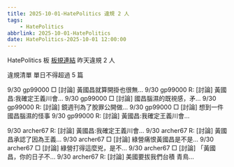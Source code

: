 ```yaml
---
title: 2025-10-01-HatePolitics 違規 2 人
tags:
    - HatePolitics
abbrlink: 2025-10-01-HatePolitics
date: HatePolitics-2025-10-01 12:00:00
---
```

HatePolitics 板 [板規連結](https://www.ptt.cc/bbs/HatePolitics/M.1617115262.A.D60.html)
昨天違規 2 人
<!-- more -->

違規清單
單日不得超過 5 篇

9/30 gp99000 □ [討論] 黃國昌就算開掛也很無…
9/30 gp99000 R: [討論] 黃國昌:我確定王義川會…
9/30 gp99000 □ [討論] 國昌腦濕的既視感，矛…
9/30 gp99000 R: [討論] 鏡週刊為了脫罪公開做…
9/30 gp99000 □ [討論] 想到一件國昌腦濕的怪事
9/30 gp99000 R: [討論] 黃國昌:我確定王義川會…

9/30 archer67 R: [討論] 黃國昌:我確定王義川會…
9/30 archer67 R: [討論] 黃國昌承認了因為王義…
9/30 archer67 □ [討論] 綠營痛恨黃國昌是不是…
9/30 archer67 □ [討論] 綠營打得這麼兇，是不…
9/30 archer67 □ [討論] 「黃國昌，你的日子不…
9/30 archer67 R: [討論] 美國要拔我們台積 青鳥…
